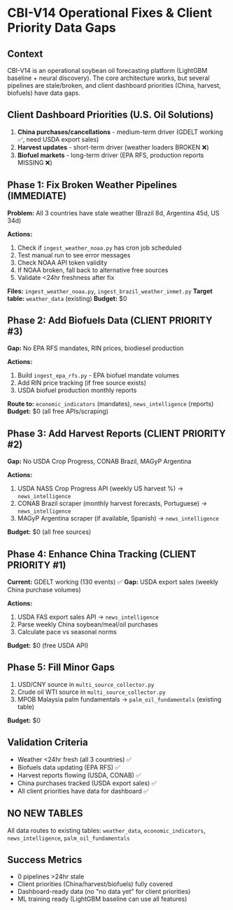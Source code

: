 # CBI-V14 Operational Fixes & Client Priority Data Gaps

## Context
CBI-V14 is an operational soybean oil forecasting platform (LightGBM baseline + neural discovery). The core architecture works, but several pipelines are stale/broken, and client dashboard priorities (China, harvest, biofuels) have data gaps.

## Client Dashboard Priorities (U.S. Oil Solutions)
1. **China purchases/cancellations** - medium-term driver (GDELT working ✅, need USDA export sales)
2. **Harvest updates** - short-term driver (weather loaders BROKEN ❌)
3. **Biofuel markets** - long-term driver (EPA RFS, production reports MISSING ❌)

## Phase 1: Fix Broken Weather Pipelines (IMMEDIATE)
**Problem:** All 3 countries have stale weather (Brazil 8d, Argentina 45d, US 34d)

**Actions:**
1. Check if `ingest_weather_noaa.py` has cron job scheduled
2. Test manual run to see error messages
3. Check NOAA API token validity
4. If NOAA broken, fall back to alternative free sources
5. Validate <24hr freshness after fix

**Files:** `ingest_weather_noaa.py`, `ingest_brazil_weather_inmet.py`
**Target table:** `weather_data` (existing)
**Budget:** $0

## Phase 2: Add Biofuels Data (CLIENT PRIORITY #3)
**Gap:** No EPA RFS mandates, RIN prices, biodiesel production

**Actions:**
1. Build `ingest_epa_rfs.py` - EPA biofuel mandate volumes
2. Add RIN price tracking (if free source exists)
3. USDA biofuel production monthly reports

**Route to:** `economic_indicators` (mandates), `news_intelligence` (reports)
**Budget:** $0 (all free APIs/scraping)

## Phase 3: Add Harvest Reports (CLIENT PRIORITY #2)
**Gap:** No USDA Crop Progress, CONAB Brazil, MAGyP Argentina

**Actions:**
1. USDA NASS Crop Progress API (weekly US harvest %) → `news_intelligence`
2. CONAB Brazil scraper (monthly harvest forecasts, Portuguese) → `news_intelligence`
3. MAGyP Argentina scraper (if available, Spanish) → `news_intelligence`

**Budget:** $0 (all free sources)

## Phase 4: Enhance China Tracking (CLIENT PRIORITY #1)
**Current:** GDELT working (130 events) ✅
**Gap:** USDA export sales (weekly China purchase volumes)

**Actions:**
1. USDA FAS export sales API → `news_intelligence`
2. Parse weekly China soybean/meal/oil purchases
3. Calculate pace vs seasonal norms

**Budget:** $0 (free USDA API)

## Phase 5: Fill Minor Gaps
1. USD/CNY source in `multi_source_collector.py`
2. Crude oil WTI source in `multi_source_collector.py`
3. MPOB Malaysia palm fundamentals → `palm_oil_fundamentals` (existing table)

**Budget:** $0

## Validation Criteria
- Weather <24hr fresh (all 3 countries) ✅
- Biofuels data updating (EPA RFS) ✅
- Harvest reports flowing (USDA, CONAB) ✅
- China purchases tracked (USDA export sales) ✅
- All client priorities have data for dashboard ✅

## NO NEW TABLES
All data routes to existing tables: `weather_data`, `economic_indicators`, `news_intelligence`, `palm_oil_fundamentals`

## Success Metrics
- 0 pipelines >24hr stale
- Client priorities (China/harvest/biofuels) fully covered
- Dashboard-ready data (no "no data yet" for client priorities)
- ML training ready (LightGBM baseline can use all features)

